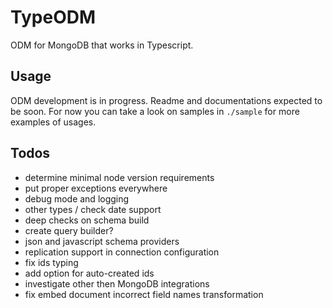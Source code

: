 # TypeODM

ODM for MongoDB that works in Typescript.

## Usage

ODM development is in progress. Readme and documentations expected to be soon.
For now you can take a look on samples in `./sample` for more examples of usages.

## Todos

* determine minimal node version requirements
* put proper exceptions everywhere
* debug mode and logging
* other types / check date support
* deep checks on schema build
* create query builder?
* json and javascript schema providers
* replication support in connection configuration
* fix ids typing
* add option for auto-created ids
* investigate other then MongoDB integrations
* fix embed document incorrect field names transformation
